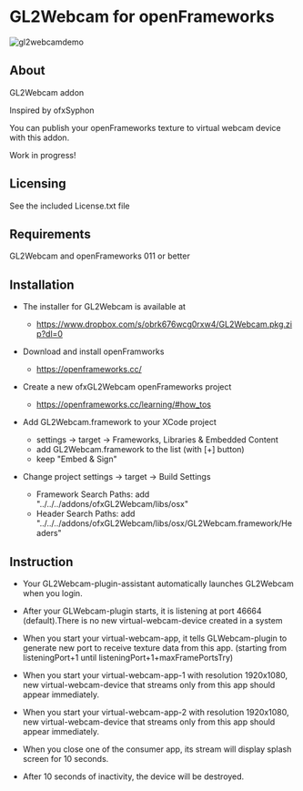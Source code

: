 GL2Webcam for openFrameworks
==========================

![gl2webcamdemo](https://user-images.githubusercontent.com/72069/92401639-0373c400-f169-11ea-9a25-87df2ac22839.gif)


About
-----
GL2Webcam addon

Inspired by ofxSyphon

You can publish your openFrameworks texture to virtual webcam device with this addon.

Work in progress!

Licensing
--------
See the included License.txt file

Requirements
---------
GL2Webcam and openFrameworks 011 or better

Installation
------------
- The installer for GL2Webcam is available at
  * https://www.dropbox.com/s/obrk676wcg0rxw4/GL2Webcam.pkg.zip?dl=0
  
- Download and install openFramworks
  * https://openframeworks.cc/

- Create a new ofxGL2Webcam openFrameworks project 
  * https://openframeworks.cc/learning/#how_tos

- Add GL2Webcam.framework to your XCode project
  * settings -> target -> Frameworks, Libraries & Embedded Content
  * add GL2Webcam.framework to the list (with [+] button)
  * keep "Embed & Sign"
- Change project settings -> target -> Build Settings
  * Framework Search Paths: add "../../../addons/ofxGL2Webcam/libs/osx"
  * Header Search Paths: add "../../../addons/ofxGL2Webcam/libs/osx/GL2Webcam.framework/Headers"

Instruction
-----------


- Your GL2Webcam-plugin-assistant automatically launches GL2Webcam when you login. 
  
- After your GLWebcam-plugin starts, it is listening at port 46664 (default).There is no new virtual-webcam-device created in a system
  
- When you start your virtual-webcam-app, it tells GLWebcam-plugin to generate new port to receive texture data from this app.
    (starting from listeningPort+1 until listeningPort+1+maxFramePortsTry)

- When you start your virtual-webcam-app-1 with resolution 1920x1080, new virtual-webcam-device that streams only from this app should appear immediately.

- When you start your virtual-webcam-app-2 with resolution 1920x1080, new virtual-webcam-device that streams only from this app should appear immediately.

- When you close one of the consumer app, its stream will display splash screen for 10 seconds.

- After 10 seconds of inactivity, the device will be destroyed.

